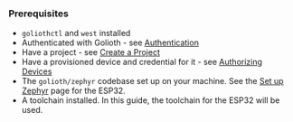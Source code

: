 ### Prerequisites

- `goliothctl` and `west` installed
- Authenticated with Golioth - see [Authentication](/getting-started/2-commandline/3-authentication.md)
- Have a project - see [Create a Project](/getting-started/2-commandline/4-create-project.md)
- Have a provisioned device and credential for it - see [Authorizing Devices](/getting-started/2-commandline/6-authorize-devices.md)
- The `golioth/zephyr` codebase set up on your machine. See the [Set up Zephyr](/hardware/3-esp32/2-quickstart/2-set-up-zephyr.md) page for the ESP32.
- A toolchain installed. In this guide, the toolchain for the ESP32 will be used.

